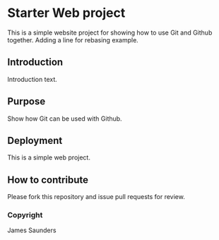 # Starter Web project

This is a simple website project for
showing how to use Git and Github together.
Adding a line for rebasing example.

## Introduction

Introduction text.

## Purpose

Show how Git can be used with Github.

## Deployment

This is a simple web project.

## How to contribute

Please fork this repository and issue pull requests for review.

### Copyright

James Saunders